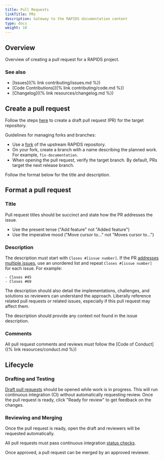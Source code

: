 ```yaml
---
title: Pull Requests
linkTitle: PRs 
description: Gateway to the RAPIDS documentation content
type: docs
weight: 10
---
```


## Overview

Overview of creating a pull request for a RAPIDS project.

### See also

- [Issues]({% link contributing/issues.md %})
- [Code Contributions]({% link contributing/code.md %})
- [Changelog]({% link resources/changelog.md %})

## Create a pull request

Follow the steps
[here](https://help.github.com/articles/creating-a-pull-request/) to create a
draft pull request (PR) for the target repository.

Guidelines for managing forks and branches:
- Use a [fork](https://docs.github.com/en/pull-requests/collaborating-with-pull-requests/working-with-forks/about-forks) of the upstream RAPIDS repository.
- On your fork, create a branch with a name describing the planned work.
  For example, `fix-documentation`.
- When opening the pull request, verify the target branch.
  By default, PRs target the next release branch.

Follow the format below for the title and description.

## Format a pull request

### Title

Pull request titles should be succinct and state how the PR addresses the issue.

- Use the present tense ("Add feature" not "Added feature")
- Use the imperative mood ("Move cursor to..." not "Moves cursor to...")

### Description

The description must start with `Closes #[issue number]`.
If the PR [addresses multiple issues](https://help.github.com/articles/closing-issues-using-keywords/#closing-multiple-issues), use an unordered list and repeat `Closes #[issue number]` for each issue.
For example:

```
- Closes #45
- Closes #60
```

The description should also detail the implementations, challenges, and solutions so reviewers can understand the approach.
Liberally reference related pull requests or related issues, especially if this pull request may affect them.

The description should provide any context not found in the issue description.

### Comments

All pull request comments and reviews must follow the [Code of Conduct]({% link resources/conduct.md %})

## Lifecycle

### Drafting and Testing

[Draft pull
requests](https://docs.github.com/en/pull-requests/collaborating-with-pull-requests/proposing-changes-to-your-work-with-pull-requests/about-pull-requests#draft-pull-requests)
should be opened while work is in progress. This will run continuous integration
(CI) without automatically requesting review. Once the pull request is ready, click "Ready for review" to get
feedback on the changes.

### Reviewing and Merging

Once the pull request is ready, open the draft and reviewers will be requested automatically.

All pull requests must pass continuous integration [status checks](https://help.github.com/articles/about-status-checks/).

Once approved, a pull request can be merged by an approved reviewer.
